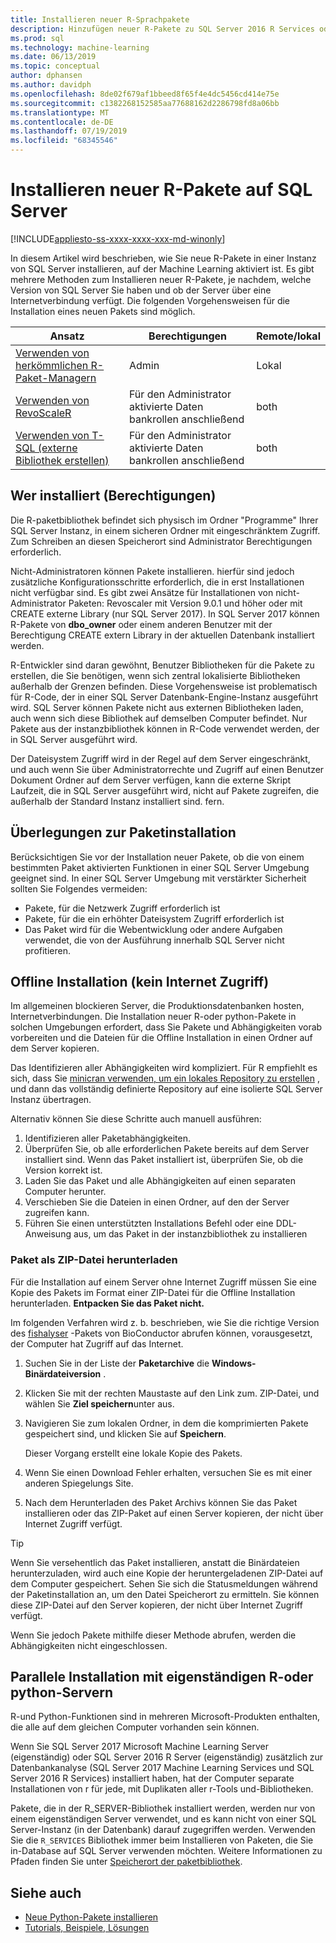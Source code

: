 ```yaml
---
title: Installieren neuer R-Sprachpakete
description: Hinzufügen neuer R-Pakete zu SQL Server 2016 R Services oder SQL Server 2017 Machine Learning Services (in-Database)
ms.prod: sql
ms.technology: machine-learning
ms.date: 06/13/2019
ms.topic: conceptual
author: dphansen
ms.author: davidph
ms.openlocfilehash: 8de02f679af1bbeed8f65f4e4dc5456cd414e75e
ms.sourcegitcommit: c1382268152585aa77688162d2286798fd8a06bb
ms.translationtype: MT
ms.contentlocale: de-DE
ms.lasthandoff: 07/19/2019
ms.locfileid: "68345546"
---
```

# <a name="install-new-r-packages-on-sql-server"></a>Installieren neuer R-Pakete auf SQL Server
[!INCLUDE[appliesto-ss-xxxx-xxxx-xxx-md-winonly](../../includes/appliesto-ss-xxxx-xxxx-xxx-md-winonly.md)]

In diesem Artikel wird beschrieben, wie Sie neue R-Pakete in einer Instanz von SQL Server installieren, auf der Machine Learning aktiviert ist. Es gibt mehrere Methoden zum Installieren neuer R-Pakete, je nachdem, welche Version von SQL Server Sie haben und ob der Server über eine Internetverbindung verfügt. Die folgenden Vorgehensweisen für die Installation eines neuen Pakets sind möglich.

| Ansatz                           | Berechtigungen               | Remote/lokal |
|------------------------------------|---------------------------|--------------|
| [Verwenden von herkömmlichen R-Paket-Managern](use-r-package-managers-on-sql-server.md)  | Admin | Lokal |
| [Verwenden von RevoScaleR](use-revoscaler-to-manage-r-packages.md) |  Für den Administrator aktivierte Daten bankrollen anschließend | both|
| [Verwenden von T-SQL (externe Bibliothek erstellen)](install-r-packages-tsql.md) | Für den Administrator aktivierte Daten bankrollen anschließend | both 

## <a name="who-installs-permissions"></a>Wer installiert (Berechtigungen)

Die R-paketbibliothek befindet sich physisch im Ordner "Programme" Ihrer SQL Server Instanz, in einem sicheren Ordner mit eingeschränktem Zugriff. Zum Schreiben an diesen Speicherort sind Administrator Berechtigungen erforderlich.

Nicht-Administratoren können Pakete installieren. hierfür sind jedoch zusätzliche Konfigurationsschritte erforderlich, die in erst Installationen nicht verfügbar sind. Es gibt zwei Ansätze für Installationen von nicht-Administrator Paketen: Revoscaler mit Version 9.0.1 und höher oder mit CREATE externe Library (nur SQL Server 2017). In SQL Server 2017 können R-Pakete von **dbo_owner** oder einem anderen Benutzer mit der Berechtigung CREATE extern Library in der aktuellen Datenbank installiert werden.

R-Entwickler sind daran gewöhnt, Benutzer Bibliotheken für die Pakete zu erstellen, die Sie benötigen, wenn sich zentral lokalisierte Bibliotheken außerhalb der Grenzen befinden. Diese Vorgehensweise ist problematisch für R-Code, der in einer SQL Server Datenbank-Engine-Instanz ausgeführt wird. SQL Server können Pakete nicht aus externen Bibliotheken laden, auch wenn sich diese Bibliothek auf demselben Computer befindet. Nur Pakete aus der instanzbibliothek können in R-Code verwendet werden, der in SQL Server ausgeführt wird.

Der Dateisystem Zugriff wird in der Regel auf dem Server eingeschränkt, und auch wenn Sie über Administratorrechte und Zugriff auf einen Benutzer Dokument Ordner auf dem Server verfügen, kann die externe Skript Laufzeit, die in SQL Server ausgeführt wird, nicht auf Pakete zugreifen, die außerhalb der Standard Instanz installiert sind. fern. 

## <a name="considerations-for-package-installation"></a>Überlegungen zur Paketinstallation

Berücksichtigen Sie vor der Installation neuer Pakete, ob die von einem bestimmten Paket aktivierten Funktionen in einer SQL Server Umgebung geeignet sind. In einer SQL Server Umgebung mit verstärkter Sicherheit sollten Sie Folgendes vermeiden:

+ Pakete, für die Netzwerk Zugriff erforderlich ist
+ Pakete, für die ein erhöhter Dateisystem Zugriff erforderlich ist
+ Das Paket wird für die Webentwicklung oder andere Aufgaben verwendet, die von der Ausführung innerhalb SQL Server nicht profitieren.

## <a name="offline-installation-no-internet-access"></a>Offline Installation (kein Internet Zugriff)

Im allgemeinen blockieren Server, die Produktionsdatenbanken hosten, Internetverbindungen. Die Installation neuer R-oder python-Pakete in solchen Umgebungen erfordert, dass Sie Pakete und Abhängigkeiten vorab vorbereiten und die Dateien für die Offline Installation in einen Ordner auf dem Server kopieren.

Das Identifizieren aller Abhängigkeiten wird kompliziert. Für R empfiehlt es sich, dass Sie [minicran verwenden, um ein lokales Repository zu erstellen](create-a-local-package-repository-using-minicran.md) , und dann das vollständig definierte Repository auf eine isolierte SQL Server Instanz übertragen.

Alternativ können Sie diese Schritte auch manuell ausführen:

1. Identifizieren aller Paketabhängigkeiten. 
2. Überprüfen Sie, ob alle erforderlichen Pakete bereits auf dem Server installiert sind. Wenn das Paket installiert ist, überprüfen Sie, ob die Version korrekt ist.
3. Laden Sie das Paket und alle Abhängigkeiten auf einen separaten Computer herunter.
4. Verschieben Sie die Dateien in einen Ordner, auf den der Server zugreifen kann.
5. Führen Sie einen unterstützten Installations Befehl oder eine DDL-Anweisung aus, um das Paket in der instanzbibliothek zu installieren

### <a name="download-the-package-as-a-zipped-file"></a>Paket als ZIP-Datei herunterladen

Für die Installation auf einem Server ohne Internet Zugriff müssen Sie eine Kopie des Pakets im Format einer ZIP-Datei für die Offline Installation herunterladen. **Entpacken Sie das Paket nicht.**

Im folgenden Verfahren wird z. b. beschrieben, wie Sie die richtige Version des [fishalyser](https://bioconductor.org/packages/release/bioc/html/FISHalyseR.html) -Pakets von BioConductor abrufen können, vorausgesetzt, der Computer hat Zugriff auf das Internet.

1.  Suchen Sie in der Liste der **Paketarchive** die **Windows-Binärdateiversion** .

2.  Klicken Sie mit der rechten Maustaste auf den Link zum. ZIP-Datei, und wählen Sie **Ziel speichern**unter aus.

3.  Navigieren Sie zum lokalen Ordner, in dem die komprimierten Pakete gespeichert sind, und klicken Sie auf **Speichern**.

    Dieser Vorgang erstellt eine lokale Kopie des Pakets. 

4. Wenn Sie einen Download Fehler erhalten, versuchen Sie es mit einer anderen Spiegelungs Site.

5. Nach dem Herunterladen des Paket Archivs können Sie das Paket installieren oder das ZIP-Paket auf einen Server kopieren, der nicht über Internet Zugriff verfügt.

> [!TIP]
> Wenn Sie versehentlich das Paket installieren, anstatt die Binärdateien herunterzuladen, wird auch eine Kopie der heruntergeladenen ZIP-Datei auf dem Computer gespeichert. Sehen Sie sich die Statusmeldungen während der Paketinstallation an, um den Datei Speicherort zu ermitteln. Sie können diese ZIP-Datei auf den Server kopieren, der nicht über Internet Zugriff verfügt.
> 
> Wenn Sie jedoch Pakete mithilfe dieser Methode abrufen, werden die Abhängigkeiten nicht eingeschlossen. 


## <a name="side-by-side-installation-with-standalone-r-or-python-servers"></a>Parallele Installation mit eigenständigen R-oder python-Servern

R-und Python-Funktionen sind in mehreren Microsoft-Produkten enthalten, die alle auf dem gleichen Computer vorhanden sein können.

Wenn Sie SQL Server 2017 Microsoft Machine Learning Server (eigenständig) oder SQL Server 2016 R Server (eigenständig) zusätzlich zur Datenbankanalyse (SQL Server 2017 Machine Learning Services und SQL Server 2016 R Services) installiert haben, hat der Computer separate Installationen von r für jede, mit Duplikaten aller r-Tools und-Bibliotheken.

Pakete, die in der R_SERVER-Bibliothek installiert werden, werden nur von einem eigenständigen Server verwendet, und es kann nicht von einer SQL Server-Instanz (in der Datenbank) darauf zugegriffen werden. Verwenden Sie die `R_SERVICES` Bibliothek immer beim Installieren von Paketen, die Sie in-Database auf SQL Server verwenden möchten. Weitere Informationen zu Pfaden finden Sie unter [Speicherort der paketbibliothek](../package-management/default-packages.md).

## <a name="see-also"></a>Siehe auch

+ [Neue Python-Pakete installieren](../python/install-additional-python-packages-on-sql-server.md)
+ [Tutorials, Beispiele, Lösungen](../tutorials/machine-learning-services-tutorials.md)
